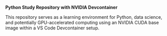 **Python Study Repository with NVIDIA Devcontainer**

This repository serves as a learning environment for Python, data science, and potentially GPU-accelerated computing using an NVIDIA CUDA base image within a VS Code Devcontainer setup.
